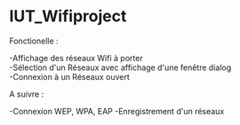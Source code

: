 IUT_Wifiproject
===============

Fonctionelle :

-Affichage des réseaux Wifi à porter<br>
-Sélection d'un Réseaux avec affichage d'une fenêtre dialog<br>
-Connexion à un Réseaux ouvert<br>

A suivre :

-Connexion WEP, WPA, EAP
-Enregistrement d'un réseaux
